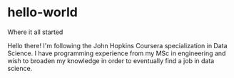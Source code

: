 # hello-world
Where it all started

Hello there! I'm following the John Hopkins Coursera specialization in Data Science. I have programming experience from my MSc in engineering and wish to broaden my knowledge in order to eventually find a job in data science.
